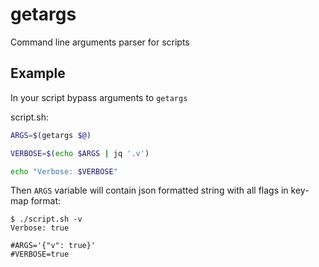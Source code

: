 # getargs

Command line arguments parser for scripts

## Example

In your script bypass arguments to `getargs`

script.sh:

```bash
ARGS=$(getargs $@)

VERBOSE=$(echo $ARGS | jq '.v')

echo "Verbose: $VERBOSE"
```

Then `ARGS` variable will contain json formatted string with all flags in key-map format:

```
$ ./script.sh -v
Verbose: true

#ARGS='{"v": true}'
#VERBOSE=true
```
